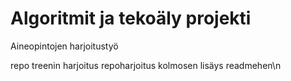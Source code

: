 # Algoritmit ja tekoäly projekti
Aineopintojen harjoitustyö


repo treenin harjoitus  repoharjoitus kolmosen lisäys readmehen\n
